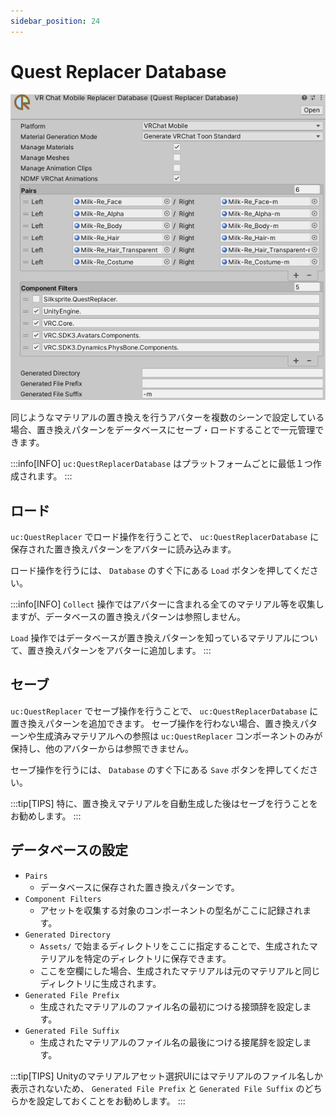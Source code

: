 ```yaml
---
sidebar_position: 24
---
```


# Quest Replacer Database

![QuestReplacerDatabase](img/quest_replacer_database.png)

同じようなマテリアルの置き換えを行うアバターを複数のシーンで設定している場合、置き換えパターンをデータベースにセーブ・ロードすることで一元管理できます。

:::info[INFO]
`uc:QuestReplacerDatabase` はプラットフォームごとに最低１つ作成されます。
:::

## ロード

`uc:QuestReplacer` でロード操作を行うことで、 `uc:QuestReplacerDatabase` に保存された置き換えパターンをアバターに読み込みます。

ロード操作を行うには、 `Database` のすぐ下にある `Load` ボタンを押してください。

:::info[INFO]
`Collect` 操作ではアバターに含まれる全てのマテリアル等を収集しますが、データベースの置き換えパターンは参照しません。

`Load` 操作ではデータベースが置き換えパターンを知っているマテリアルについて、置き換えパターンをアバターに追加します。
:::

## セーブ

`uc:QuestReplacer` でセーブ操作を行うことで、 `uc:QuestReplacerDatabase` に置き換えパターンを追加できます。
セーブ操作を行わない場合、置き換えパターンや生成済みマテリアルへの参照は `uc:QuestReplacer` コンポーネントのみが保持し、他のアバターからは参照できません。

セーブ操作を行うには、 `Database` のすぐ下にある `Save` ボタンを押してください。

:::tip[TIPS]
特に、置き換えマテリアルを自動生成した後はセーブを行うことをお勧めします。
:::

## データベースの設定

- `Pairs`
  - データベースに保存された置き換えパターンです。
- `Component Filters`
  - アセットを収集する対象のコンポーネントの型名がここに記録されます。
- `Generated Directory`
  - `Assets/` で始まるディレクトリをここに指定することで、生成されたマテリアルを特定のディレクトリに保存できます。
  - ここを空欄にした場合、生成されたマテリアルは元のマテリアルと同じディレクトリに生成されます。
- `Generated File Prefix`
  - 生成されたマテリアルのファイル名の最初につける接頭辞を設定します。
- `Generated File Suffix`
  - 生成されたマテリアルのファイル名の最後につける接尾辞を設定します。

:::tip[TIPS]
Unityのマテリアルアセット選択UIにはマテリアルのファイル名しか表示されないため、 `Generated File Prefix` と `Generated File Suffix` のどちらかを設定しておくことをお勧めします。
:::
